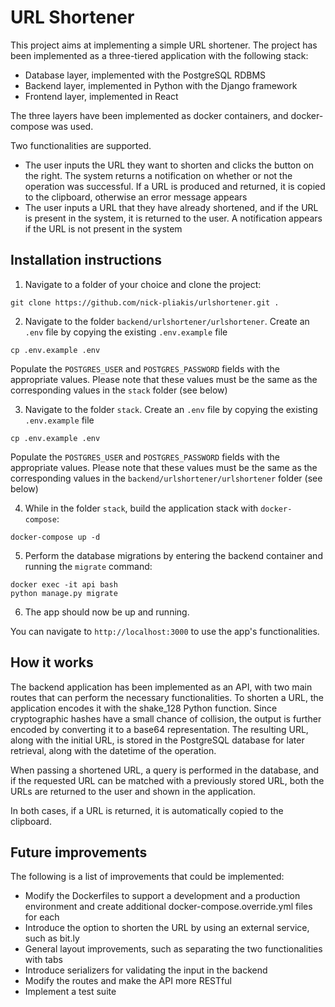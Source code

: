 # URL Shortener

This project aims at implementing a simple URL shortener. The project has been implemented as a three-tiered application with the following stack:

* Database layer, implemented with the PostgreSQL RDBMS
* Backend layer, implemented in Python with the Django framework
* Frontend layer, implemented in React

The three layers have been implemented as docker containers, and docker-compose was used.

Two functionalities are supported.

* The user inputs the URL they want to shorten and clicks the button on the right. The system returns a notification on whether or not the operation was successful. If a URL is produced and returned, it is copied to the clipboard, otherwise an error message appears
* The user inputs a URL that they have already shortened, and if the URL is present in the system, it is returned to the user. A notification appears if the URL is not present in the system

## Installation instructions

1. Navigate to a folder of your choice and clone the project:
```
git clone https://github.com/nick-pliakis/urlshortener.git .
```
2. Navigate to the folder ```backend/urlshortener/urlshortener```. Create an ```.env``` file by copying the existing ```.env.example``` file
```
cp .env.example .env
```
Populate the ```POSTGRES_USER``` and ```POSTGRES_PASSWORD``` fields with the appropriate values. Please note that these values must be the same as the corresponding values in the ```stack``` folder (see below)

3. Navigate to the folder ```stack```. Create an ```.env``` file by copying the existing ```.env.example``` file
```
cp .env.example .env
```
Populate the ```POSTGRES_USER``` and ```POSTGRES_PASSWORD``` fields with the appropriate values. Please note that these values must be the same as the corresponding values in the ```backend/urlshortener/urlshortener``` folder (see below)

4. While in the folder ```stack```, build the application stack with ```docker-compose```:
```
docker-compose up -d
```
5. Perform the database migrations by entering the backend container and running the ```migrate``` command:
```
docker exec -it api bash
python manage.py migrate
```
6. The app should now be up and running. 
 
You can navigate to ```http://localhost:3000``` to use the app's functionalities.

## How it works

The backend application has been implemented as an API, with two main routes that can perform the necessary functionalities. To shorten a URL, the application encodes it with the shake_128 Python function. Since cryptographic hashes have a small chance of collision, the output is further encoded by converting it to a base64 representation. The resulting URL, along with the initial URL, is stored in the PostgreSQL database for later retrieval, along with the datetime of the operation. 

When passing a shortened URL, a query is performed in the database, and if the requested URL can be matched with a previously stored URL, both the URLs are returned to the user and shown in the application.

In both cases, if a URL is returned, it is automatically copied to the clipboard.

## Future improvements

The following is a list of improvements that could be implemented:

* Modify the Dockerfiles to support a development and a production environment and create additional docker-compose.override.yml files for each
* Introduce the option to shorten the URL by using an external service, such as bit.ly
* General layout improvements, such as separating the two functionalities with tabs
* Introduce serializers for validating the input in the backend
* Modify the routes and make the API more RESTful
* Implement a test suite
